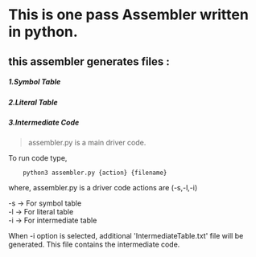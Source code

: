  # This is one pass Assembler written in python.
 
 ## this assembler generates files : 
 ##### 1.Symbol Table
 ##### 2.Literal Table
 ##### 3.Intermediate Code

> assembler.py is a main driver code. 
  
  To run code type,

        python3 assembler.py {action} {filename}


where, assembler.py is a driver code actions are (-s,-l,-i) 

-s -> For symbol table   
-l -> For literal table    
-i -> For intermediate table 

When -i option is selected, 
additional 'IntermediateTable.txt' file will be generated. 
This file contains the intermediate code.

#
